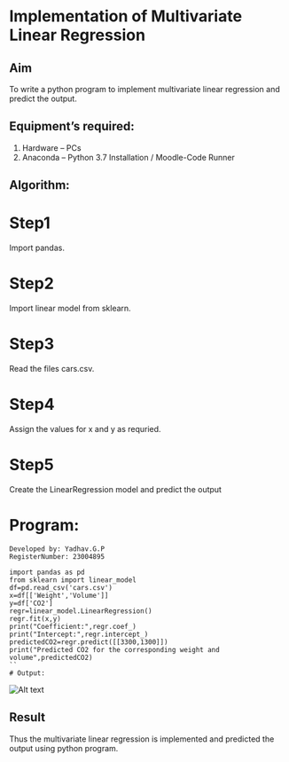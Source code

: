 # Implementation of Multivariate Linear Regression
## Aim
To write a python program to implement multivariate linear regression and predict the output.
## Equipment’s required:
1.	Hardware – PCs
2.	Anaconda – Python 3.7 Installation / Moodle-Code Runner
## Algorithm:
# Step1
Import pandas.

# Step2
Import linear model from sklearn.

# Step3
Read the files cars.csv.

# Step4
Assign the values for x and y as requried.

# Step5
Create the LinearRegression model and predict the output

# Program:
```
Developed by: Yadhav.G.P
RegisterNumber: 23004895

import pandas as pd
from sklearn import linear_model
df=pd.read_csv('cars.csv')
x=df[['Weight','Volume']]
y=df['CO2']
regr=linear_model.LinearRegression()
regr.fit(x,y)
print("Coefficient:",regr.coef_)
print("Intercept:",regr.intercept_)
predictedCO2=regr.predict([[3300,1300]])
print("Predicted CO2 for the corresponding weight and volume",predictedCO2)
``
# Output:
``````
![Alt text](multi.jpeg)

## Result
Thus the multivariate linear regression is implemented and predicted the output using python program.